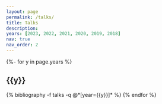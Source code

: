 ```yaml
---
layout: page
permalink: /talks/
title: Talks
description:
years: [2023, 2022, 2021, 2020, 2019, 2018]
nav: true
nav_order: 2
---
```

<!-- _pages/publications.md -->
<div class="publications">

{%- for y in page.years %}
  <h2 class="year">{{y}}</h2>
  {% bibliography -f talks -q @*[year={{y}}]* %}
{% endfor %}

</div>
